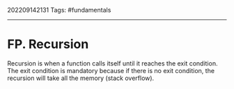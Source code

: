 202209142131
Tags: #fundamentals 

--- 
# FP. Recursion
Recursion is when a function calls itself until it reaches the exit condition.
The exit condition is mandatory because if there is no exit condition, the recursion will take all the memory (stack overflow).
